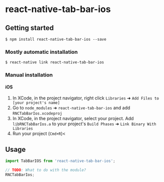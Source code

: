 
# react-native-tab-bar-ios

## Getting started

`$ npm install react-native-tab-bar-ios --save`

### Mostly automatic installation

`$ react-native link react-native-tab-bar-ios`

### Manual installation


#### iOS

1. In XCode, in the project navigator, right click `Libraries` ➜ `Add Files to [your project's name]`
2. Go to `node_modules` ➜ `react-native-tab-bar-ios` and add `RNCTabBarIos.xcodeproj`
3. In XCode, in the project navigator, select your project. Add `libRNCTabBarIos.a` to your project's `Build Phases` ➜ `Link Binary With Libraries`
4. Run your project (`Cmd+R`)<


## Usage
```javascript
import TabBarIOS from 'react-native-tab-bar-ios';

// TODO: What to do with the module?
RNCTabBarIos;
```
